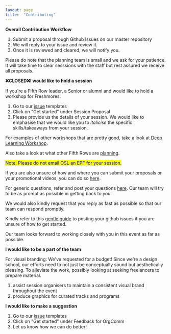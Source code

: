 ```yaml
---
layout: page
title:  "Contributing"
---
```

**Overall Contribution Workflow**

1. Submit a proposal through Github Issues on our master repository
2. We will reply to your issue and review it.
3. Once it is reviewed and cleared, we will notify you.

Please do note that the planning team is small and we ask for your patience. It will take time to clear sesssions with the staff but rest assured we receive all proposals.

**❌CLOSED❌I would like to hold a session**

If you're a Fifth Row leader, a Senior or alumni and would like to hold a workshop for Freshmores.

1. Go to our [issue](https://github.com/OpenSUTD/DiscoverSUTD-2021-microsite/issues/new/choose) templates
2. Click on "Get started" under Session Proposal
3. Please provide us the details of your session. We would like to emphasise that we would like you to *italicise* the specific skills/takeaways from your session.

For examples of other workshops that are pretty good, take a look at [Deep Learning Workshop](https://github.com/OpenSUTD/deeplearning-workshop-2019).

Also take a look at what other Fifth Rows are [planning](https://github.com/OpenSUTD/DiscoverSUTD-2021-microsite/issues).

<mark><span style="color:blue">Note: Please do not email OSL an EPF for your session.</span></mark>

If you are also unsure of how and where you can submit your proposals or your promotional videos, you can do so [here](https://github.com/OpenSUTD/DiscoverSUTD-2021-microsite/issues/new/choose).

For generic questions, refer and post your questions [here](https://docs.google.com/document/d/1gflrExX4MlgpJZ9i0m9g_wWSICCN35OrlV1ByEX7WXM/edit). Our team will try to be as prompt as possible in getting back to you.

We would also kindly request that you reply as fast as possible so that our team can respond promptly.

Kindly refer to this [gentle guide](https://sutdapac-my.sharepoint.com/:b:/g/personal/melody_leong_mymail_sutd_edu_sg/EXJd2-UC-F5Kp2KXkKsmlQ0B4P-4RPDf6g7SUbgpDk77rA?e=O5R0gs) to posting your github issues if you are unsure of how to get started.

Our team looks forward to working closely with you in this event as far as possible.

**I would like to be a part of the team**

For visual branding:
We've requested for a budget! Since we're a design school, our efforts need to not just be conceptually sound but aesthetically pleasing. To alleviate the work, possibly looking at seeking freelancers to prepare material.
1. assist session organisers to maintain a consistent visual brand throughout the event
2. produce graphics for curated tracks and programs

**I would like to make a suggestion**

1. Go to our [issue](https://github.com/OpenSUTD/DiscoverSUTD-2021-microsite/issues/new/choose) templates
2. Click on "Get started" under Feedback for OrgComm
3. Let us know how we can do better!


